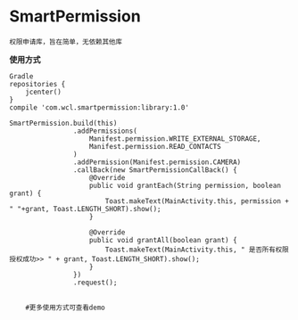 # SmartPermission

    权限申请库，旨在简单，无依赖其他库

**使用方式**
    
    Gradle
    repositories {
        jcenter()
    }
    compile 'com.wcl.smartpermission:library:1.0'
    
    SmartPermission.build(this)
                    .addPermissions(
                        Manifest.permission.WRITE_EXTERNAL_STORAGE,
                        Manifest.permission.READ_CONTACTS
                    )
                    .addPermission(Manifest.permission.CAMERA)
                    .callBack(new SmartPermissionCallBack() {
                        @Override
                        public void grantEach(String permission, boolean grant) {
                            Toast.makeText(MainActivity.this, permission + " "+grant, Toast.LENGTH_SHORT).show();
                        }

                        @Override
                        public void grantAll(boolean grant) {
                            Toast.makeText(MainActivity.this, " 是否所有权限授权成功>> " + grant, Toast.LENGTH_SHORT).show();
                        }
                    })
                    .request();
        
        
        #更多使用方式可查看demo
        